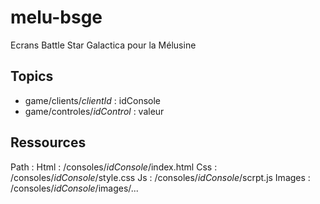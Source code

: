 # melu-bsge
Ecrans Battle Star Galactica pour la Mélusine




## Topics
- game/clients/*clientId* : idConsole
- game/controles/*idControl* : valeur

## Ressources
Path : 
    Html : /consoles/*idConsole*/index.html
    Css : /consoles/*idConsole*/style.css
    Js : /consoles/*idConsole*/scrpt.js
    Images : /consoles/*idConsole*/images/...

